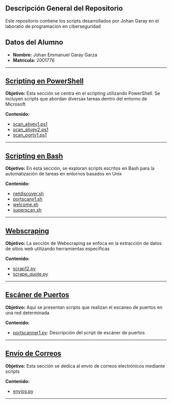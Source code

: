 ## Descripción General del Repositorio

Este repositorio contiene los scripts desarrollados por Johan Garay en el laboratio de programacion en ciberseguridad

## Datos del Alumno

- **Nombre:** Johan Emmanuel Garay Garza
- **Matrícula:** 2001776

---

## [Scripting en PowerShell](https://github.com/zagreus10/PIA-LPC/blob/main/01%20-%20Scripting%20en%20Powershell/README.md)

**Objetivo:**
Esta sección se centra en el scripting utilizando PowerShell. Se incluyen scripts que abordan diversas tareas dentro del entorno de Microsoft

**Contenido:**
- [scan_alivev1.ps1](https://github.com/zagreus10/PIA-LPC/blob/main/01%20-%20Scripting%20en%20Powershell/scan_alivev1.ps1)
- [scan_alivev2.ps1](https://github.com/zagreus10/PIA-LPC/blob/main/01%20-%20Scripting%20en%20Powershell/scan_alivev2.ps1)
- [scan_portv1.ps1](https://github.com/zagreus10/PIA-LPC/blob/main/01%20-%20Scripting%20en%20Powershell/scan_portv1.ps1)

---

## [Scripting en Bash](https://github.com/zagreus10/PIA-LPC/blob/main/02%20-%20Scripting%20en%20Bash/README.md)

**Objetivo:**
En esta sección, se exploran scripts escritos en Bash para la automatización de tareas en entornos basados en Unix

**Contenido:**
- [netdiscover.sh](https://github.com/zagreus10/PIA-LPC/blob/main/02%20-%20Scripting%20en%20Bash/netdiscover.sh)
- [portscanv1.sh](https://github.com/zagreus10/PIA-LPC/blob/main/02%20-%20Scripting%20en%20Bash/portscanv1.sh)
- [welcome.sh](https://github.com/zagreus10/PIA-LPC/blob/main/02%20-%20Scripting%20en%20Bash/welcome.sh)
- [superscan.sh](https://github.com/zagreus10/PIA-LPC/blob/main/02%20-%20Scripting%20en%20Bash/superscan.sh)

---

## [Webscraping](https://github.com/zagreus10/PIA-LPC/blob/main/03%20-%20Webscraping%20(FALTA)/README.md)

**Objetivo:**
La sección de Webscraping se enfoca en la extracción de datos de sitios web utilizando herramientas específicas

**Contenido:**
- [scrap12.py](https://github.com/zagreus10/PIA-LPC/blob/main/03%20-%20Webscraping%20(FALTA)/scrap12.py)
- [scrape_quote.py](https://github.com/zagreus10/PIA-LPC/blob/main/03%20-%20Webscraping%20(FALTA)/scrape_quote.py)

---

## [Escáner de Puertos](https://github.com/zagreus10/PIA-LPC/blob/main/04%20-%20Escaner%20de%20puertos/README.md)

**Objetivo:**
Aquí se presentan scripts que realizan el escaneo de puertos en una red determinada

**Contenido:**
- [portscanner1.py](port-scanner/portscanner1.py): Descripción del script de escáner de puertos

---

## [Envío de Correos](https://github.com/zagreus10/PIA-LPC/blob/main/05%20-%20Envio%20de%20correos/README.md)

**Objetivo:**
Esta sección se dedica al envío de correos electrónicos mediante scripts

**Contenido:**
- [envios.py](https://github.com/zagreus10/PIA-LPC/blob/main/05%20-%20Envio%20de%20correos/envios.py)

---
